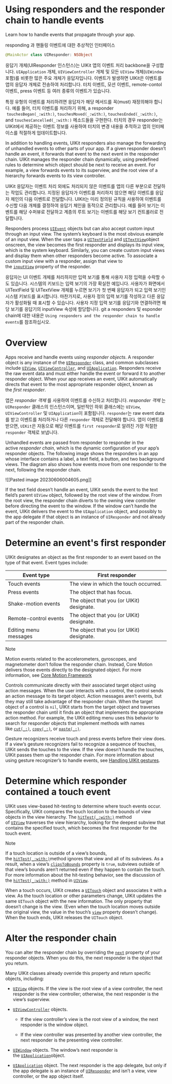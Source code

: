 # Using responders and the responder chain to handle events

Learn how to handle events that propagate through your app.

responding 과 핸들링 이벤트에 대한 추상적인 인터페이스

```swift
@MainActor class UIResponder: NSObject
```

응답기 개체(UIResponder 인스턴스)는 UIKit 앱의 이벤트 처리 backbone을 구성합니다.
`UIApplication` 개체, `UIViewController` 개체 및 모든 `UIView` 개체(`UIWindow` 포함)를 비롯한 많은 주요 개체가 응답자입니다. 
이벤트가 발생하면 UIKit은 이벤트를 앱의 응답자 개체로 전송하여 처리합니다.
터치 이벤트, 모션 이벤트, remote-contol 이벤트, press 이벤트 등 여러 종류의 이벤트가 있습니다.

특정 유형의 이벤트를 처리하려면 응답자가 해당 메서드를 꼭(must) 재정의해야 합니다. 
예를 들어, 터치 이벤트를 처리하기 위해, a responder  `touchesBegan(_:with:)`, `touchesMoved(_:with:)`, `touchesEnded(_:with:)`, and `touchesCancelled(_:with:)` 메소드들을 구현한다. 
터치의 경우 responder는 UIKit에서 제공하는 이벤트 정보를 사용하여 터치의 변경 내용을 추적하고 앱의 인터페이스를 적절하게 업데이트합니다.
 
In addition to handling events, UIKit responders also manage the forwarding of unhandled events to other parts of your app. If a given responder doesn’t handle an event, it forwards that event to the next event in the responder chain. UIKit manages the responder chain dynamically, using predefined rules to determine which object should be next to receive an event. For example, a view forwards events to its superview, and the root view of a hierarchy forwards events to its view controller.

UIKit 응답자는 이벤트 처리 외에도 처리되지 않은 이벤트를 앱의 다른 부분으로 전달하는 작업도 관리합니다. 지정된 응답자가 이벤트를 처리하지 않으면 해당 이벤트를 응답자 체인의 다음 이벤트로 전달합니다. UIKit는 미리 정의된 규칙을 사용하여 이벤트를 수신할 다음 개체를 결정하여 응답기 체인을 동적으로 관리합니다. 예를 들어 보기는 이벤트를 해당 수퍼뷰로 전달하고 계층의 루트 보기는 이벤트를 해당 보기 컨트롤러로 전달합니다.

Responders process [`UIEvent`](https://developer.apple.com/documentation/uikit/uievent) objects but can also accept custom input through an input view. The system’s keyboard is the most obvious example of an input view. When the user taps a [`UITextField`](https://developer.apple.com/documentation/uikit/uitextfield) and [`UITextView`](https://developer.apple.com/documentation/uikit/uitextview)object onscreen, the view becomes the first responder and displays its input view, which is the system keyboard. Similarly, you can create custom input views and display them when other responders become active. To associate a custom input view with a responder, assign that view to the [`inputView`](https://developer.apple.com/documentation/uikit/uiresponder/1621092-inputview) property of the responder.


응답자는 UI 이벤트 개체를 처리하지만 입력 보기를 통해 사용자 지정 입력을 수락할 수도 있습니다. 시스템의 키보드는 입력 보기의 가장 확실한 예입니다. 사용자가 화면에서 UITextField 및 UITextView 개체를 누르면 보기가 첫 번째 응답자가 되고 입력 보기인 시스템 키보드를 표시합니다. 마찬가지로, 사용자 정의 입력 보기를 작성하고 다른 응답자가 활성화될 때 표시할 수 있습니다. 사용자 지정 입력 보기를 응답기와 연결하려면 해당 보기를 응답기의 inputView 속성에 할당합니다.
git a
responders 및 esponder chain에 대한 내용은 `Using responders and the responder chain to handle events`를 참조하십시오.

# Overview

Apps receive and handle events using _responder objects_. A responder object is any instance of the [`UIResponder`](https://developer.apple.com/documentation/uikit/uiresponder) class, and common subclasses include [`UIView`](https://developer.apple.com/documentation/uikit/uiview), [`UIViewController`](https://developer.apple.com/documentation/uikit/uiviewcontroller), and [`UIApplication`](https://developer.apple.com/documentation/uikit/uiapplication). Responders receive the raw event data and must either handle the event or forward it to another responder object. When your app receives an event, UIKit automatically directs that event to the most appropriate responder object, known as the _first responder_. 

앱은 _responder 객체_ 를 사용하여 이벤트를 수신하고 처리합니다. _responder 객체_ 는 `UIResponder` 클래스의 인스턴스이며, 일반적인 하위 클래스에는 `UIView`, `UIViewController` 및 `UIApplication`이 포함됩니다. `responder`는 raw event data를 받고 이벤트를 처리하거나 다른 `responder` 객체로 전달해야 합니다.
앱이 이벤트를 받으면, `UIKit`은 자동으로 해당 이벤트를  `first responder`로 알려진 가장 적절한 `responder` 객체로 보냅니다.

Unhandled events are passed from responder to responder in the active _responder chain_, which is the dynamic configuration of your app’s responder objects. The following image shows the responders in an app whose interface contains a label, a text field, a button, and two background views. The diagram also shows how events move from one responder to the next, following the responder chain.

![[Pasted image 20230606004605.png]]

If the text field doesn’t handle an event, UIKit sends the event to the text field’s parent `UIView` object, followed by the root view of the window. From the root view, the responder chain diverts to the owning view controller before directing the event to the window. If the window can’t handle the event, UIKit delivers the event to the `UIApplication` object, and possibly to the app delegate if that object is an instance of `UIResponder` and not already part of the responder chain.

# Determine an event's first responder

UIKit designates an object as the first responder to an event based on the type of that event. Event types include:

|Event type|First responder|
|---|---|
|Touch events|The view in which the touch occurred.|
|Press events|The object that has focus.|
|Shake-motion events|The object that you (or UIKit) designate.|
|Remote-control events|The object that you (or UIKit) designate.|
|Editing menu messages|The object that you (or UIKit) designate.|

Note

Motion events related to the accelerometers, gyroscopes, and magnetometer don’t follow the responder chain. Instead, Core Motion delivers those events directly to the designated object. For more information, see [Core Motion Framework](https://developer.apple.com/library/archive/documentation/Miscellaneous/Conceptual/iPhoneOSTechOverview/CoreServicesLayer/CoreServicesLayer.html#//apple_ref/doc/uid/TP40007898-CH10-SW27)

Controls communicate directly with their associated target object using action messages. When the user interacts with a control, the control sends an action message to its target object. Action messages aren’t events, but they may still take advantage of the responder chain. When the target object of a control is `nil`, UIKit starts from the target object and traverses the responder chain until it finds an object that implements the appropriate action method. For example, the UIKit editing menu uses this behavior to search for responder objects that implement methods with names like [`cut(_:)`](https://developer.apple.com/documentation/uikit/uiresponderstandardeditactions/2354193-cut), [`copy(_:)`](https://developer.apple.com/documentation/uikit/uiresponderstandardeditactions/2354191-copy), or [`paste(_:)`](https://developer.apple.com/documentation/uikit/uiresponderstandardeditactions/2354189-paste). 

Gesture recognizers receive touch and press events before their view does. If a view’s gesture recognizers fail to recognize a sequence of touches, UIKit sends the touches to the view. If the view doesn’t handle the touches, UIKit passes them up the responder chain. For more information about using gesture recognizer’s to handle events, see [Handling UIKit gestures](https://developer.apple.com/documentation/uikit/touches_presses_and_gestures/handling_uikit_gestures).

# Determine which responder contained a touch event

UIKit uses view-based hit-testing to determine where touch events occur. Specifically, UIKit compares the touch location to the bounds of view objects in the view hierarchy. The [`hitTest(_:with:)`](https://developer.apple.com/documentation/uikit/uiview/1622469-hittest) method of [`UIView`](https://developer.apple.com/documentation/uikit/uiview) traverses the view hierarchy, looking for the deepest subview that contains the specified touch, which becomes the first responder for the touch event.

Note

If a touch location is outside of a view’s bounds, the [`hitTest(_:with:)`](https://developer.apple.com/documentation/uikit/uiview/1622469-hittest)method ignores that view and all of its subviews. As a result, when a view’s [`clipsToBounds`](https://developer.apple.com/documentation/uikit/uiview/1622415-clipstobounds) property is `true`, subviews outside of that view’s bounds aren’t returned even if they happen to contain the touch. For more information about the hit-testing behavior, see the discussion of the [`hitTest(_:with:)`](https://developer.apple.com/documentation/uikit/uiview/1622469-hittest) method in [`UIView`](https://developer.apple.com/documentation/uikit/uiview).

When a touch occurs, UIKit creates a [`UITouch`](https://developer.apple.com/documentation/uikit/uitouch) object and associates it with a view. As the touch location or other parameters change, UIKit updates the same `UITouch` object with the new information. The only property that doesn’t change is the view. (Even when the touch location moves outside the original view, the value in the touch’s [`view`](https://developer.apple.com/documentation/uikit/uitouch/1618109-view) property doesn’t change). When the touch ends, UIKit releases the `UITouch` object.

# Alter the responder chain

You can alter the responder chain by overriding the [`next`](https://developer.apple.com/documentation/uikit/uiresponder/1621099-next) property of your responder objects. When you do this, the next responder is the object that you return.

Many UIKit classes already override this property and return specific objects, including:

- [`UIView`](https://developer.apple.com/documentation/uikit/uiview) objects. If the view is the root view of a view controller, the next responder is the view controller; otherwise, the next responder is the view’s superview.
    
- [`UIViewController`](https://developer.apple.com/documentation/uikit/uiviewcontroller) objects.
    
    - If the view controller’s view is the root view of a window, the next responder is the window object.
        
    - If the view controller was presented by another view controller, the next responder is the presenting view controller.
        
- [`UIWindow`](https://developer.apple.com/documentation/uikit/uiwindow) objects. The window’s next responder is the [`UIApplication`](https://developer.apple.com/documentation/uikit/uiapplication)object.
    
- [`UIApplication`](https://developer.apple.com/documentation/uikit/uiapplication) object. The next responder is the app delegate, but only if the app delegate is an instance of [`UIResponder`](https://developer.apple.com/documentation/uikit/uiresponder) and isn’t a view, view controller, or the app object itself.
